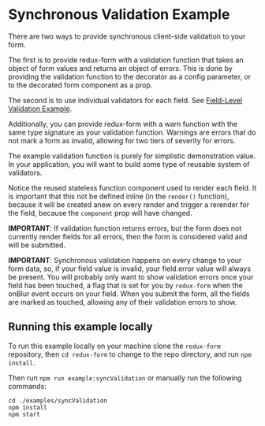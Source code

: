 # Synchronous Validation Example

There are two ways to provide synchronous client-side validation to your form.

The first is to provide redux-form with a
validation function that takes an object of form values and returns an object of errors.
This is done by providing the validation function to the decorator as a config parameter, or
to the decorated form component as a prop.

The second is to use individual validators for each field. See
[Field-Level Validation Example](http://redux-form.com/6.8.0/examples/fieldLevelValidation/).

Additionally, you can provide redux-form with a warn function with the same type signature as
your validation function. Warnings are errors that do not mark a form as invalid, allowing for
two tiers of severity for errors.

The example validation function is purely for simplistic demonstration value. In your 
application, you will want to build some type of reusable system of validators.

Notice the reused stateless function component used to render each field. It is important that 
this not be defined inline (in the `render()` function), because it will be created anew on every
render and trigger a rerender for the field, because the `component` prop will have changed.

**IMPORTANT**: If validation function returns errors, but the form does not currently render fields
for all errors, then the form is considered valid and will be submitted.

**IMPORTANT**: Synchronous validation happens on every change to your form data, so, if your field 
value is invalid, your field.error value will always be present. You will probably only want to
show validation errors once your field has been touched, a flag that is set for you by `redux-form`
when the onBlur event occurs on your field. When you submit the form, all the fields are marked as
touched, allowing any of their validation errors to show.

## Running this example locally

To run this example locally on your machine clone the `redux-form` repository,
then `cd redux-form` to change to the repo directory, and run `npm install`.

Then run `npm run example:syncValidation` or manually run the
following commands:
```
cd ./examples/syncValidation
npm install
npm start
```

